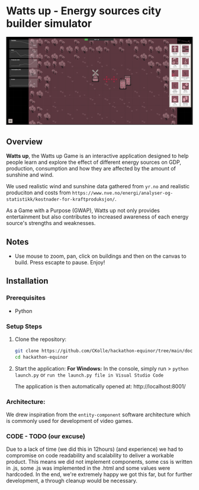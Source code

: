 # Watts up - Energy sources city builder simulator

![Screenshot of Watts up](https://github.com/CKolle/hackathon-equinor/blob/main/docs/Screenshot2.png)

## Overview
**Watts up**, the Watts up Game is an interactive application designed to help people learn and explore the effect of different energy sources on GDP, production, consumption and how they are affected by the amount of sunshine and wind.

We used realistic wind and sunshine data gathered from `yr.no` and realistic produciton and costs from `https://www.nve.no/energi/analyser-og-statistikk/kostnader-for-kraftproduksjon/`.

As a Game with a Purpose (GWAP), Watts up not only provides entertainment but also contributes to increased awareness of each energy source's strengths and weaknesses.

## Notes
- Use mouse to zoom, pan, click on buildings and then on the canvas to build. Press escapte to pause. Enjoy!

## Installation

### Prerequisites
- Python

### Setup Steps

1. Clone the repository:
   ```bash
   git clone https://github.com/CKolle/hackathon-equinor/tree/main/docs
   cd hackathon-equinor
   ```

3. Start the application:
   **For Windows:**
      In the console, simply run > `python launch.py` or `run the launch.py file in Visual Studio Code` 

   The application is then automatically opened at:
      http://localhost:8001/

### Architecture:
We drew inspiration from the `entity-component` software architecture which is commonly used for development of video games. 

### CODE - TODO (our excuse)
Due to a lack of time (we did this in 12hours) (and experience) we had to compromise on code readability and scalability to deliver a workable product.
This means we did not implement components, some css is written in .js, some .js was implemented in the .html and some values were hardcoded. In the end, we're extremely happy we got this far, but for further development, a through cleanup would be necessary. 
